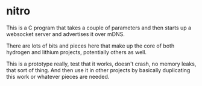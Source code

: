 # nitro
This is a C program that takes a couple of parameters and then starts up a websocket server and advertises it over mDNS. 

There are lots of bits and pieces here that make up the core of both hydrogen and lithium projects, potentially others as well.

This is a prototype really, test that it works, doesn't crash, no memory leaks, that sort of thing. And then use it in
other projects by basically duplicating this work or whatever pieces are needed.
